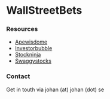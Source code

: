 # WallStreetBets

### Resources
+ [Apewisdome](https://apewisdom.io/wallstreetbets)
+ [Investorbubble](https://www.investorbubble.com/wallstreetbets)
+ [Stockninja](https://www.stockninja.io/wallstreetbets-tracker)
+ [Swaggystocks](https://swaggystocks.com)

### Contact
Get in touth via johan (at) johan (dot) se
